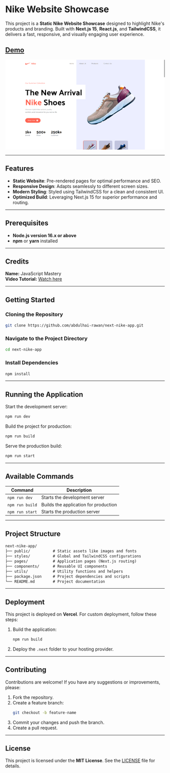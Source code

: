 # Nike Website Showcase  

This project is a **Static Nike Website Showcase** designed to highlight Nike's products and branding. Built with **Next.js 15**, **React.js**, and **TailwindCSS**, it delivers a fast, responsive, and visually engaging user experience.  

## [Demo](https://next-nike-app.vercel.app/)  

![Project Screenshot](https://raw.githubusercontent.com/abdulhai-rawan/next-nike-app/refs/heads/master/public/assets/Screenshot%202024-12-03%20121404.png)  

---

## Features  

- **Static Website**: Pre-rendered pages for optimal performance and SEO.  
- **Responsive Design**: Adapts seamlessly to different screen sizes.  
- **Modern Styling**: Styled using TailwindCSS for a clean and consistent UI.  
- **Optimized Build**: Leveraging Next.js 15 for superior performance and routing.  

---

## Prerequisites  

- **Node.js version 16.x or above**  
- **npm** or **yarn** installed  

---
## Credits  

**Name:** JavaScript Mastery  
**Video Tutorial:** [Watch here](https://www.youtube.com/watch?v=tS7upsfuxmo)  

---

## Getting Started  

### Cloning the Repository  

```bash
git clone https://github.com/abdulhai-rawan/next-nike-app.git
```

### Navigate to the Project Directory  

```bash
cd next-nike-app
```

### Install Dependencies  

```bash
npm install
```

---

## Running the Application  

Start the development server:  

```bash
npm run dev
```

Build the project for production:  

```bash
npm run build
```

Serve the production build:  

```bash
npm run start
```

---

## Available Commands  

| Command          | Description                              |  
| ----------------- | ---------------------------------------- |  
| `npm run dev`     | Starts the development server           |  
| `npm run build`   | Builds the application for production   |  
| `npm run start`   | Starts the production server            |  

---

## Project Structure  

```plaintext
next-nike-app/
├── public/          # Static assets like images and fonts
├── styles/          # Global and TailwindCSS configurations
├── pages/           # Application pages (Next.js routing)
├── components/      # Reusable UI components
├── utils/           # Utility functions and helpers
├── package.json     # Project dependencies and scripts
└── README.md        # Project documentation
```

---

## Deployment  

This project is deployed on **Vercel**. For custom deployment, follow these steps:  

1. Build the application:  
   ```bash
   npm run build
   ```
2. Deploy the `.next` folder to your hosting provider.  

---

## Contributing  

Contributions are welcome! If you have any suggestions or improvements, please:  

1. Fork the repository.  
2. Create a feature branch:  
   ```bash
   git checkout -b feature-name
   ```  
3. Commit your changes and push the branch.  
4. Create a pull request.  

---

## License  

This project is licensed under the **MIT License**. See the [LICENSE](LICENSE) file for details.
